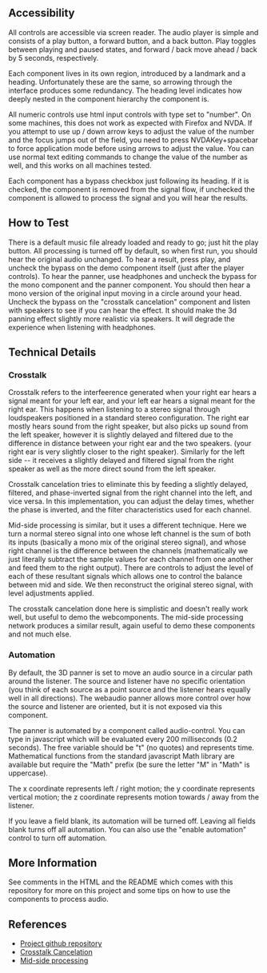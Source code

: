 ## Accessibility
All controls are accessible via screen reader.
The audio player is simple and consists of a play button, a forward button, and a back button.
Play toggles between playing and paused states, and forward / back move ahead / back by 5 seconds, respectively.

Each component lives in its own region, introduced by a landmark and a heading.
Unfortunately these are the same, so arrowing through the interface produces some redundancy.
The heading level indicates how deeply nested in the component hierarchy the component is.

All numeric controls use html input controls with type set to "number".
On some machines, this does not work as expected with Firefox and NVDA.
If you attempt to use up / down arrow keys to adjust the value of the number and the focus jumps out of the field, you need to press NVDAKey+spacebar to force application mode before using arrows to adjust the value.
You can use normal text editing commands to change the value of the number as well, and this works on all machines tested.

Each component has a bypass checkbox just following its heading.
If it is checked, the component is removed from the signal flow, if unchecked the component is allowed to process the signal and you will hear the results.

## How to Test
There is a default music file already loaded and ready to go; just hit the play button.
All processing is turned off by default, so when first run, you should hear the original audio unchanged.
To hear a result, press play, and uncheck the bypass on the demo component itself (just after the player controls).
To hear the panner, use headphones and uncheck the bypass for the mono component and the panner component.
You should then hear a mono version of the original input moving in a circle around your head.
Uncheck the bypass on the "crosstalk cancelation" component and listen with speakers to see if you can hear the effect. It should make the 3d panning effect slightly more realistic via speakers.
It will degrade the experience when listening with headphones.

## Technical Details
### Crosstalk
Crosstalk refers to the interfeerence generated when your right ear hears a signal meant for your left ear, and your left ear hears a signal meant for the right ear. 
This happens when listening to a stereo signal through loudspeakers positioned in a standard stereo configuration.
The right ear mostly hears sound from the right speaker, but also picks up sound from the left speaker, however it is slightly delayed and filtered due to the difference in distance between your right ear and the two speakers.
(your right ear is very slightly closer to the right speaker).
Similarly for the left side -- it receives a slightly delayed and filtered signal from the right speaker as well as the more direct sound from the left speaker.

Crosstalk cancelation tries to eliminate this by feeding a slightly delayed, filtered,  and phase-inverted signal from the right channel into the left, and vice versa.
In this implementation, you can adjust the delay times, whether the phase is inverted, and the filter characteristics used for each channel.

Mid-side processing is similar, but it uses a different technique.
Here we turn a normal stereo signal into one whose left channel is the sum of both its inputs (basically a mono mix of the original stereo signal),
and whose right channel is the difference between the channels
(mathematically we just literally subtract the sample values for each channel from one another and feed them to the right output).
There are controls to adjust the level of each of these resultant signals which allows one to control the balance between mid and side.
We then reconstruct the original stereo signal, with level adjustments applied.

The crosstalk cancelation done here is simplistic and doesn't really work well, but useful to demo the webcomponents.
The mid-side processing network produces a similar result, again useful to demo these components and not much else.

### Automation
By default, the 3D panner is set to move an audio source in a circular path around the listener.
The source and listener have no specific orientation (you think of each source as a point source and the listener hears equally well in all directions).
The webaudio panner allows more control over how the source and listener are oriented, but it is not exposed via this component.

The panner is automated by a component called audio-control.
You can type in javascript which will be evaluated every 200 milliseconds (0.2 seconds).
The free variable should be "t" (no quotes) and represents time.
Mathematical functions from the standard javascript Math library are available but require the "Math" prefix (be sure the letter "M" in "Math" is uppercase).

The x coordinate represents left / right motion;
the y coordinate represents vertical motion;
the z coordinate represents motion towards / away from the listener.

If you leave a field blank, its automation will be turned off.
Leaving all fields blank turns off all automation.
You can also use the "enable automation" control to turn off automation.

## More Information
See comments in the HTML and the README which comes with this repository for more on this project and some tips on how to use the components to process audio.

## References

- [Project github repository](http://github.com/RichCaloggero/audio-components.git)
- [Crosstalk Cancelation](https://www.ideals.illinois.edu/bitstream/handle/2142/47443/ECE499-Fa2013-anushiravani.pdf?sequence=2)
- [Mid-side processing](http://www.masteringhouse.com/masteringtips/midside.html)
